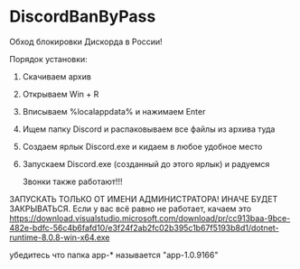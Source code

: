 # DiscordBanByPass
Обход блокировки Дискорда в России!

Порядок установки:
1. Скачиваем архив
2. Открываем Win + R
3. Вписываем %localappdata% и нажимаем Enter
4. Ищем папку Discord и распаковываем все файлы из архива туда
5. Создаем ярлык Discord.exe и кидаем в любое удобное место
6. Запускаем Discord.exe (созданный до этого ярлык) и радуемся

   Звонки также работают!!!

ЗАПУСКАТЬ ТОЛЬКО ОТ ИМЕНИ АДМИНИСТРАТОРА! ИНАЧЕ БУДЕТ ЗАКРЫВАТЬСЯ. Если у вас всё равно не работает, качаем это https://download.visualstudio.microsoft.com/download/pr/cc913baa-9bce-482e-bdfc-56c4b6fafd10/e3f24f2ab2fc02b395c1b67f5193b8d1/dotnet-runtime-8.0.8-win-x64.exe

убедитесь что папка app-* называется "app-1.0.9166"
